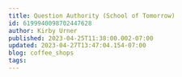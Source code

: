 ```yaml
---
title: Question Authority (School of Tomorrow)
id: 6199940098702447628
author: Kirby Urner
published: 2023-04-25T11:38:00.002-07:00
updated: 2023-04-27T13:47:04.154-07:00
blog: coffee_shops
tags: 
---
```


